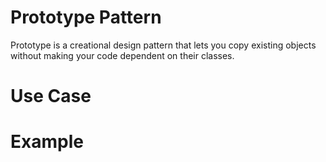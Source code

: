 # Prototype Pattern

Prototype is a creational design pattern that lets you copy 
existing objects without making your code dependent on their classes.

# Use Case



# Example
